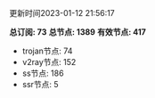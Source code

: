 更新时间2023-01-12 21:56:17

**总订阅: 73**
**总节点: 1389**
**有效节点: 417**
- trojan节点: 74
- v2ray节点: 152
- ss节点: 186
- ssr节点: 5
